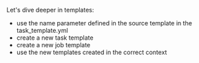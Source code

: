 Let's dive deeper in templates:

* use the name parameter defined in the source template in the task_template.yml
* create a new task template
* create a new job template
* use the new templates created in the correct context